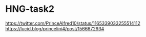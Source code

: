 # HNG-task2
https://twitter.com/PrinceAlfred10/status/1165339033255514112
https://lucid.blog/princelini4/post/1566672934

